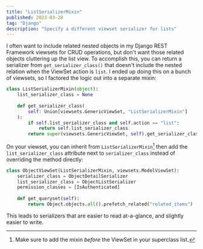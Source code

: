 ```yaml
---
title: "ListSerializerMixin"
published: 2023-03-28
tag: "Django"
description: "Specify a different viewset serializer for lists"
---
```


I often want to include related nested objects in my Django REST Framework viewsets for CRUD operations, but don't want those related objects cluttering up the list view. To accomplish this, you can return a serializer from `get_serializer_class()` that doesn't include the nested relation when the ViewSet action is `list`. I ended up doing this on a bunch of viewsets, so I factored the logic out into a separate mixin:

```python
class ListSerializerMixin(object):  
    list_serializer_class = None  
  
    def get_serializer_class(  
        self: Union[viewsets.GenericViewSet, "ListSerializerMixin"]  
    ):  
        if self.list_serializer_class and self.action == "list":  
            return self.list_serializer_class  
        return super(viewsets.GenericViewSet, self).get_serializer_class()
```

On your viewset, you can inherit from `ListSerializerMixin`[^1] then add the `list_serializer_class` attribute next to `serializer_class` instead of overriding the method directly:

```python
class ObjectViewSet(ListSerializerMixin, viewsets.ModelViewSet):  
    serializer_class = ObjectDetailSerializer  
    list_serializer_class = ObjectListSerializer  
    permission_classes = [IsAuthenticated]  
  
    def get_queryset(self):  
        return Object.objects.all().prefetch_related("related_items")
```

This leads to serializers that are easier to read at-a-glance, and slightly easier to write.

[^1]: Make sure to add the mixin *before* the ViewSet in your superclass list. 